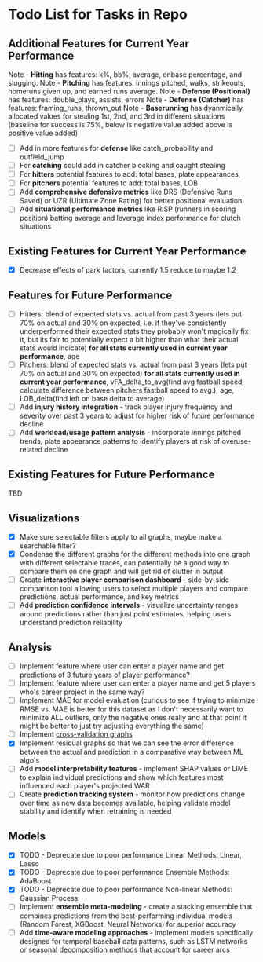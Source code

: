 # Todo List for Tasks in Repo

## Additional Features for Current Year Performance

Note - **Hitting** has features: k%, bb%, average, onbase percentage, and slugging.
Note - **Pitching** has features: innings pitched, walks, strikeouts, homeruns given up, and earned runs average.
Note - **Defense (Positional)** has features: double_plays, assists, errors
Note - **Defense (Catcher)** has features: framing_runs, thrown_out
Note - **Baserunning** has dyanmically allocated values for stealing 1st, 2nd, and 3rd in different situations (baseline for success is 75%, below is negative value added above is positive value added)

- [ ] Add in more features for **defense** like catch_probability and outfield_jump
- [ ] For **catching** could add in catcher blocking and caught stealing
- [ ] For **hitters** potential features to add: total bases, plate appearances,
- [ ] For **pitchers** potential features to add: total bases, LOB
- [ ] Add **comprehensive defensive metrics** like DRS (Defensive Runs Saved) or UZR (Ultimate Zone Rating) for better positional evaluation
- [ ] Add **situational performance metrics** like RISP (runners in scoring position) batting average and leverage index performance for clutch situations

## Existing Features for Current Year Performance

- [x] Decrease effects of park factors, currently 1.5 reduce to maybe 1.2

## Features for Future Performance

- [ ] Hitters: blend of expected stats vs. actual from past 3 years (lets put 70% on actual and 30% on expected, i.e. if they've consistently underperformed their expected stats they probably won't magically fix it, but its fair to potentially expect a bit higher than what their actual stats would indicate) **for all stats currently used in current year performance**, age
- [ ] Pitchers: blend of expected stats vs. actual from past 3 years (lets put 70% on actual and 30% on expected) **for all stats currently used in current year performance**, vFA_delta_to_avg(find avg fastball speed, calculate difference between pitchers fastball speed to avg.), age, LOB_delta(find left on base delta to average)
- [ ] Add **injury history integration** - track player injury frequency and severity over past 3 years to adjust for higher risk of future performance decline
- [ ] Add **workload/usage pattern analysis** - incorporate innings pitched trends, plate appearance patterns to identify players at risk of overuse-related decline

## Existing Features for Future Performance

TBD

## Visualizations

- [x] Make sure selectable filters apply to all graphs, maybe make a searchable filter?
- [x] Condense the different graphs for the different methods into one graph with different selectable traces, can potentially be a good way to compare them on one graph and will get rid of clutter in output
- [ ] Create **interactive player comparison dashboard** - side-by-side comparison tool allowing users to select multiple players and compare predictions, actual performance, and key metrics
- [ ] Add **prediction confidence intervals** - visualize uncertainty ranges around predictions rather than just point estimates, helping users understand prediction reliability

## Analysis

- [ ] Implement feature where user can enter a player name and get predictions of 3 future years of player performance?
- [ ] Implement feature where user can enter a player name and get 5 players who's career project in the same way?
- [ ] Implement MAE for model evaluation (curious to see if trying to minimize RMSE vs. MAE is better for this dataset as I don't necessarily want to minimize ALL outliers, only the negative ones really and at that point it might be better to just try adjusting everything the same)
- [ ] Implement [cross-validation graphs](https://scikit-learn.org/stable/modules/cross_validation.html)
- [x] Implement residual graphs so that we can see the error difference between the actual and prediction in a comparative way between ML algo's
- [ ] Add **model interpretability features** - implement SHAP values or LIME to explain individual predictions and show which features most influenced each player's projected WAR
- [ ] Create **prediction tracking system** - monitor how predictions change over time as new data becomes available, helping validate model stability and identify when retraining is needed

## Models

- [x] TODO - Deprecate due to poor performance Linear Methods: Linear, Lasso
- [x] TODO - Deprecate due to poor performance Ensemble Methods: AdaBoost
- [x] TODO - Deprecate due to poor performance Non-linear Methods: Gaussian Process
- [ ] Implement **ensemble meta-modeling** - create a stacking ensemble that combines predictions from the best-performing individual models (Random Forest, XGBoost, Neural Networks) for superior accuracy
- [ ] Add **time-aware modeling approaches** - implement models specifically designed for temporal baseball data patterns, such as LSTM networks or seasonal decomposition methods that account for career arcs
